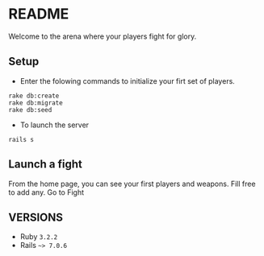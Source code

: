 # README

Welcome to the arena where your players fight for glory.

## Setup
* Enter the folowing commands to initialize your firt set of players.
```
rake db:create
rake db:migrate
rake db:seed
```

* To launch the server
```
rails s
```

## Launch a fight
From the home page, you can see your first players and weapons. Fill free to add any.
Go to Fight

## VERSIONS
* Ruby `3.2.2`
* Rails `~> 7.0.6`
